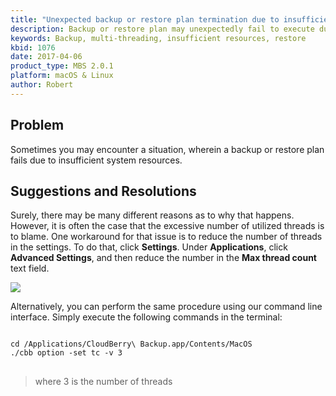 ```yaml
---
title: "Unexpected backup or restore plan termination due to insufficient system resources"
description: Backup or restore plan may unexpectedly fail to execute due to insufficient
keywords: Backup, multi-threading, insufficient resources, restore
kbid: 1076
date: 2017-04-06
product_type: MBS 2.0.1
platform: macOS & Linux
author: Robert
---
```


## Problem

Sometimes you may encounter a situation, wherein a backup or restore plan fails due to insufficient system resources.  

## Suggestions and Resolutions

Surely, there may be many different reasons as to why that happens. However, it is often the case that the excessive number of utilized threads is to blame. One workaround for that issue is to reduce the number of threads in the settings. To do that, click **Settings**. Under **Applications**, click **Advanced Settings**, and then reduce the number in the **Max thread count** text field.

![](/images/reduceThreads.png)

Alternatively, you can perform the same procedure using our command line interface. Simply execute the following commands in the terminal:

<pre>
<code class="language-bash command-line" data-user="user" data-host="localhost">
cd /Applications/CloudBerry\ Backup.app/Contents/MacOS
./cbb option -set tc -v 3
</code>
</pre>

> where 3 is the number of threads
